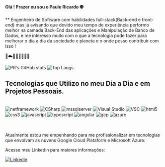 

#### Olá ! Prazer eu sou o Paulo Ricardo 👽
** Engenheiro de Software com habilidades full-stack(Back-end e front-end) mas já avisando que devido meu tempo de experiência performo melhor na camada Back-End das aplicações e Manipulação de Banco de Dados, 
e me interesso muito com o que a tecnologia pode fazer para melhorar o dia a dia da sociedade e planeta e o onde posso contribuir com isso !

🐙☁️👨🏿‍💻👾🏳️‍🌈

![PR's GitHub stats](https://github-readme-stats.vercel.app/api?username=prch1&show_icons=true&theme=cobalt)
![Top Langs](https://github-readme-stats.vercel.app/api/top-langs/?username=prch1&langs_count=8)

## Tecnologias que Utilizo no meu Dia a Dia e em Projetos Pessoais.

<div style="display: inline_block"><br/>

<img align="center" alt="netframework" src ="https://img.shields.io/badge/.NET-5C2D91?style=for-the-badge&logo=.net&logoColor=white"/>
<img align="center" alt="CSharp" src ="https://img.shields.io/badge/C%23-239120?style=for-the-badge&logo=c-sharp&logoColor=white"/>
<img align="center" alt="mssqlserver" src ="https://img.shields.io/badge/Microsoft%20SQL%20Server-CC2927?style=for-the-badge&logo=microsoft%20sql%20server&logoColor=white"/>
<img align="center" alt="Visual Studio" src ="https://img.shields.io/badge/Visual_Studio-5C2D91?style=for-the-badge&logo=visual%20studio&logoColor=white"/>
<img align="center" alt="VSC" src ="https://img.shields.io/badge/Visual_Studio_Code-0078D4?style=for-the-badge&logo=visual%20studio%20code&logoColor=white"/>
<img align="center" alt="html5" src ="https://img.shields.io/badge/HTML5-E34F26?style=for-the-badge&logo=html5&logoColor=white"/>
<img align="center" alt="css3" src ="https://img.shields.io/badge/CSS3-1572B6?style=for-the-badge&logo=css3&logoColor=white"/>
<img align="center" alt="javascript" src ="https://img.shields.io/badge/JavaScript-323330?style=for-the-badge&logo=javascript&logoColor=F7DF1E"/>
<img align="center" alt="typescript" src ="https://img.shields.io/badge/TypeScript-007ACC?style=for-the-badge&logo=typescript&logoColor=white"/>
<img align="center" alt="angular" src ="https://img.shields.io/badge/Angular-DD0031?style=for-the-badge&logo=angular&logoColor=white"/>
<img align="center" alt="gcp" src ="https://img.shields.io/badge/Google_Cloud-4285F4?style=for-the-badge&logo=google-cloud&logoColor=white"/>
<img align="center" alt="azure" src ="https://img.shields.io/badge/Microsoft_Azure-0089D6?style=for-the-badge&logo=microsoft-azure&logoColor=white"/>

</div>

<br>



<br>

Atualmente estou me empenhando para me profissionalizar em tecnologias que envolvam as nuvens Google Cloud Plataform e Microsoft Azure:

Acesse meu Linkedin para maiores informações:

[![Linkedin](    https://img.shields.io/badge/LinkedIn-0077B5?style=for-the-badge&logo=linkedin&logoColor=white)](https://www.linkedin.com/in/paulo-ricardo-carvalho-a99b3323/)
